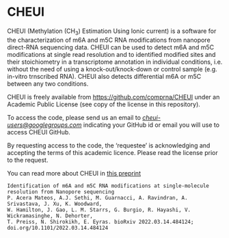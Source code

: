
# CHEUI

CHEUI (Methylation (CH<sub>3</sub>) Estimation Using Ionic current) is a software for the characterization of m6A and m5C RNA modifications from nanopore direct-RNA sequencing data. CHEUI can be used to detect m6A and m5C modifications at single read resolution and to identified modified sites and their stoichiometry in a transcriptome annotation in individual conditions, i.e. without the need of using a knock-out/knock-down or control sample (e.g. in-vitro trnscribed RNA). CHEUI also detects differential m6A or m5C between any two conditions. 

CHEUI is freely available from https://github.com/comprna/CHEUI under an Academic Public License (see copy of the license in this repository).

To access the code, please send us an email to *cheui-users@googlegroups.com* indicating your GitHub id or email you will use to access CHEUI GitHub. 

By requesting access to the code, the ‘requestee’ is acknowledging and accepting the terms of this academic licence. Please read the license prior to the request. 


You can read more about CHEUI in [this preprint](https://doi.org/10.1101/2022.03.14.484124)
```
Identification of m6A and m5C RNA modifications at single-molecule resolution from Nanopore sequencing
P. Acera Mateos, A.J. Sethi, M. Guarnacci, A. Ravindran, A. Srivastava, J. Xu, K. Woodward, 
W. Hamilton, J. Gao, L. M. Starrs, G. Burgio, R. Hayashi, V. Wickramasinghe, N. Dehorter,
T. Preiss, N. Shirokikh, E. Eyras. bioRxiv 2022.03.14.484124; doi.org/10.1101/2022.03.14.484124
```
